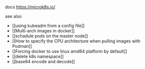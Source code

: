 docs https://microk8s.io/

see also
- [[using kubeadm from a config file]]
- [[Multi-arch images in docker]]
- [[schadule pods on the master node]]
- [[How to specify the CPU architecture when pulling images with Podman]]
- [[Forcing docker to use linux amd64 platform by default]]
- [[delete k8s namespace]]
- [[base64 encode and decode]]
